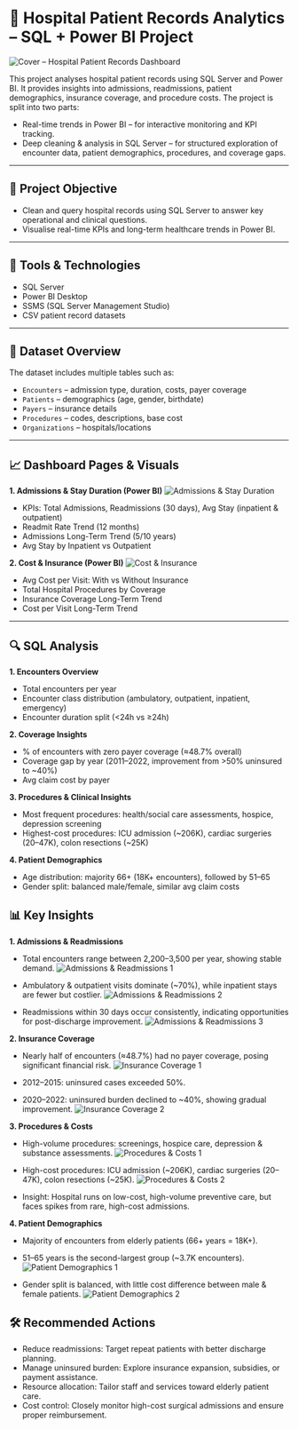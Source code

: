 # 🏥 Hospital Patient Records Analytics – SQL + Power BI Project
![Cover – Hospital Patient Records Dashboard](assets/dashboard-1.png)

This project analyses hospital patient records using SQL Server and Power BI. It provides insights into admissions, readmissions, patient demographics, insurance coverage, and procedure costs.
The project is split into two parts:

- Real-time trends in Power BI – for interactive monitoring and KPI tracking.
- Deep cleaning & analysis in SQL Server – for structured exploration of encounter data, patient demographics, procedures, and coverage gaps.

---

## 🎯 Project Objective

- Clean and query hospital records using SQL Server to answer key operational and clinical questions.
- Visualise real-time KPIs and long-term healthcare trends in Power BI.

---

## 🧰 Tools & Technologies

- SQL Server
- Power BI Desktop
- SSMS (SQL Server Management Studio)
- CSV patient record datasets

---

## 📁 Dataset Overview

The dataset includes multiple tables such as:

- `Encounters` – admission type, duration, costs, payer coverage
- `Patients` – demographics (age, gender, birthdate)
- `Payers` – insurance details
- `Procedures` – codes, descriptions, base cost
- `Organizations` – hospitals/locations

---

## 📈 Dashboard Pages & Visuals

**1. Admissions & Stay Duration (Power BI)**
![Admissions & Stay Duration](assets/dashboard-1.png)

  - KPIs: Total Admissions, Readmissions (30 days), Avg Stay (inpatient & outpatient)
  - Readmit Rate Trend (12 months)
  - Admissions Long-Term Trend (5/10 years)
  - Avg Stay by Inpatient vs Outpatient


**2. Cost & Insurance (Power BI)**
![Cost & Insurance](assets/dashboard-2.png)

  - Avg Cost per Visit: With vs Without Insurance
  - Total Hospital Procedures by Coverage
  - Insurance Coverage Long-Term Trend
  - Cost per Visit Long-Term Trend

---

## 🔍 SQL Analysis

**1. Encounters Overview**

  - Total encounters per year
  - Encounter class distribution (ambulatory, outpatient, inpatient, emergency)
  - Encounter duration split (<24h vs ≥24h)

**2. Coverage Insights**

  - % of encounters with zero payer coverage (≈48.7% overall)
  - Coverage gap by year (2011–2022, improvement from >50% uninsured to ~40%)
  - Avg claim cost by payer

**3. Procedures & Clinical Insights**

  - Most frequent procedures: health/social care assessments, hospice, depression screening
  - Highest-cost procedures: ICU admission (~206K), cardiac surgeries (20–47K), colon resections (~25K)

**4. Patient Demographics**

  - Age distribution: majority 66+ (18K+ encounters), followed by 51–65
  - Gender split: balanced male/female, similar avg claim costs

## 📊 Key Insights

**1. Admissions & Readmissions**
  
  - Total encounters range between 2,200–3,500 per year, showing stable demand.
![Admissions & Readmissions 1](assets/admissions-and-readmissions-1.png)

  - Ambulatory & outpatient visits dominate (~70%), while inpatient stays are fewer but costlier.
![Admissions & Readmissions 2](assets/admissions-and-readmissions-2.png)

  - Readmissions within 30 days occur consistently, indicating opportunities for post-discharge improvement.
 ![Admissions & Readmissions 3](assets/admissions-and-readmissions-3.png)

**2. Insurance Coverage**

  - Nearly half of encounters (≈48.7%) had no payer coverage, posing significant financial risk.
![Insurance Coverage 1](assets/insurance-coverage-1.png)

  - 2012–2015: uninsured cases exceeded 50%.
  - 2020–2022: uninsured burden declined to ~40%, showing gradual improvement.
![Insurance Coverage 2](assets/insurance-coverage-2.png)

**3. Procedures & Costs**

  - High-volume procedures: screenings, hospice care, depression & substance assessments.
![Procedures & Costs 1](assets/procedures-and-costs-1.png)

  - High-cost procedures: ICU admission (~206K), cardiac surgeries (20–47K), colon resections (~25K).
![Procedures & Costs 2](assets/procedures-and-costs-2.png)

  - Insight: Hospital runs on low-cost, high-volume preventive care, but faces spikes from rare, high-cost admissions.

**4. Patient Demographics**

  - Majority of encounters from elderly patients (66+ years = 18K+).
  - 51–65 years is the second-largest group (~3.7K encounters).
![Patient Demographics 1](assets/patient-demographics-1.png)

  - Gender split is balanced, with little cost difference between male & female patients.
![Patient Demographics 2](assets/patient-demographics-2.png)

## 🛠️ Recommended Actions

- Reduce readmissions: Target repeat patients with better discharge planning.
- Manage uninsured burden: Explore insurance expansion, subsidies, or payment assistance.
- Resource allocation: Tailor staff and services toward elderly patient care.
- Cost control: Closely monitor high-cost surgical admissions and ensure proper reimbursement.
